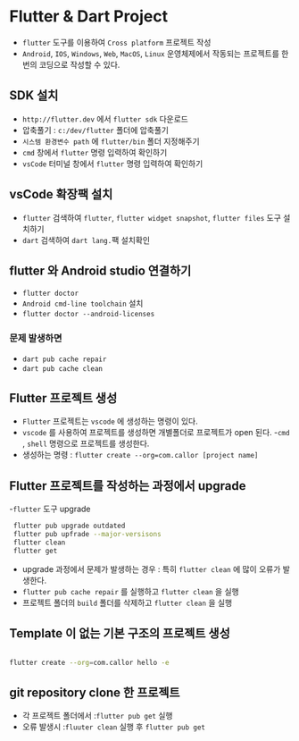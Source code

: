 # Flutter & Dart Project

- `flutter` 도구를 이용하여 `Cross platform` 프로젝트 작성
- `Android`, `IOS`, `Windows`, `Web`, `MacOS`, `Linux` 운영체제에서 작동되는 프로젝트를 한 번의 코딩으로 작성할 수 있다.

## SDK 설치

- `http://flutter.dev` 에서 `flutter sdk` 다운로드
- 압축풀기 : `c:/dev/flutter` 폴더에 압축풀기
- `시스템 환경변수 path` 에 `flutter/bin` 폴더 지정해주기
- `cmd` 창에서 `flutter` 명령 입력하여 확인하기
- `vsCode` 터미널 창에서 `flutter` 명령 입력하여 확인하기

## vsCode 확장팩 설치

- `flutter` 검색하여 `flutter`, `flutter widget snapshot`, `flutter files` 도구 설치하기
- `dart` 검색하여 `dart lang.`팩 설치확인

## flutter 와 Android studio 연결하기

- `flutter doctor`
- `Android cmd-line toolchain` 설치
- `flutter doctor --android-licenses`

### 문제 발생하면

- `dart pub cache repair`
- `dart pub cache clean`

## Flutter 프로젝트 생성

- `Flutter` 프로젝트는 `vscode` 에 생성하는 명령이 있다.
- `vscode` 를 사용하여 프로젝트를 생성하면 개별폴더로 프로젝트가 open 된다. -`cmd` , `shell` 명령으로 프로젝트를 생성한다.
- 생성하는 명령 : `flutter create --org=com.callor [project name]`

## Flutter 프로젝트를 작성하는 과정에서 upgrade

-`flutter` 도구 upgrade

```bash
 flutter pub upgrade outdated
 flutter pub upfrade --major-versisons
 flutter clean
 flutter get
```

- upgrade 과정에서 문제가 발생하는 경우 : 특히 `flutter clean` 에 많이 오류가 발생한다.
- `flutter pub cache repair` 를 실행하고 `flutter clean` 을 실행
- 프로젝트 폴더의 `build` 폴더를 삭제하고 `flutter clean` 을 실행

## Template 이 없는 기본 구조의 프로젝트 생성

```bash

flutter create --org=com.callor hello -e

```

## git repository clone 한 프로젝트

- 각 프로젝트 폴더에서 :`flutter pub get` 실행
- 오류 발생시 :`fluuter clean` 실행 후 `flutter pub get`
